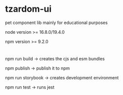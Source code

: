 # tzardom-ui
pet component lib mainly for educational purposes

node version    >= 16.8.0/19.4.0

npm version     >= 9.2.0
#
npm run build       -> creates the cjs and esm bundles

npm publish         -> publish it to npm

npm run storybook   -> creates development environment

npm run test        -> runs jest
